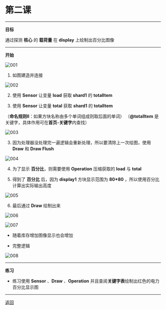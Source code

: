 # 第二课

---

**目标**

通过探测 **核心** 的 **载荷量** 在 **display** 上绘制出百分比图像

---

**开始**

![001](/Mindustry-guide/example/class2/img/001.png)

1. 如图建造并连接

![002](/Mindustry-guide/example/class2/img/002.png)

2. 使用 **Sensor** 让变量 **load** 获取 **shard1** 的 **totalItem**

3. 使用 **Sensor** 让变量 **total** 获取 **shard1** 的 **totalItem**

（**命名规则Ⅱ**：如果方块名称由多个单词组成则取后面的单词）
（**@totalItem** 是关键字，具体作用可在**首页-关键字**内查找）

![003](/Mindustry-guide/example/class2/img/003.png)

3. 因为处理器没处理完一遍逻辑会重新处理，所以要清除上一次绘图，使用 **Draw** 和 **Draw Flush**

![004](/Mindustry-guide/example/class2/img/004.png)

4. 为了显示 **百分比**，则需要使用 **Operation** 压缩获取的 **load** 与 **total** 

5. 得到了 **百分比** 后，因为 **display1** 方块显示范围为 **80*80** ，所以使用百分比计算出实际输出高度

![005](/Mindustry-guide/example/class2/img/005.png)

6. 最后通过 **Draw** 绘制出来

![006](/Mindustry-guide/example/class2/img/006.png)

![007](/Mindustry-guide/example/class2/img/007.png)

- 随着库存增加图像显示也会增加

- 完整逻辑

![008](/Mindustry-guide/example/class2/img/008.png)

---

**练习**

- 练习使用 **Sensor** 、**Draw** 、**Operation** 并且查阅**关键字表**绘制出红色的电力百分比显示图

---
[返回](https://lanluz.github.io/Mindustry-guide/)